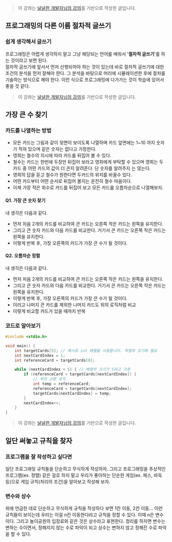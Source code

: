 > 이 강좌는 [널널한 개발자님의 강의](https://www.inflearn.com/course/%EB%84%93%EA%B3%A0%EC%96%95%EA%B2%8C-%EC%BB%B4%EA%B3%B5-%EC%A0%84%EA%B3%B5%EC%9E%90/dashboard)를 기반으로 작성한 글입니다.

## 프로그래밍의 다른 이름 절차적 글쓰기

### 쉽게 생각해서 글쓰기

프로그래밍은 어렵게 생각하지 말고 그냥 해당되는 언어를 배워서 '**절차적 글쓰기**'를 하는 것이라고 보면 된다.  
절차적 글쓰기에 앞서서 먼저 선행되어야 하는 것이 있는데 바로 절차적 글쓰기에 대한 조건의 분석을 먼저 잘해야 한다. 그 분석을 바탕으로 머리에 시뮬레이션한 후에 절차를 기술하는 방식으로 해야 한다. 이런 식으로 프로그래밍에 다가가는 것이 학습에 있어서 좋을 것 같다.

> 이 강좌는 [널널한 개발자님의 강의](https://www.inflearn.com/course/%EB%84%93%EA%B3%A0%EC%96%95%EA%B2%8C-%EC%BB%B4%EA%B3%B5-%EC%A0%84%EA%B3%B5%EC%9E%90/dashboard)를 기반으로 작성한 글입니다.

## 가장 큰 수 찾기

### 카드를 나열하는 방법

- 모든 카드는 그림과 같이 뒷면이 보이도록 나열하며 카드 앞면에는 1~10 까지 숫자가 적혀 있으며 같은 숫자는 없다고 가정한다.
- 영희는 철수의 지시에 따라 카드를 뒤집어 볼 수 있다.
- 철수는 카드는 한번에 두장만 뒤집어 보라고 영희에게 부탁할 수 있으며 영희는 두 카드 중 어떤 카드의 값이 더 큰지 알려준다. 단 숫자를 알려주지 는 않는다.
- 영희의 답을 듣고 철수가 원한다면 두카드의 위치를 바꿀수 있다.
- 어떤 카드부터 어떤 순서로 뒤집어 볼지는 온전히 철수 마음이다.
- 이제 가장 적은 회수로 카드를 뒤집어 보고 모든 카드를 오름차순으로 나열해보자.

#### Q1. 가장 큰 숫자 찾기

내 생각은 다음과 같다.

- 먼저 처음 2개의 카드를 비교하여 큰 카드는 오른쪽 작은 카드는 왼쪽을 유지한다.
- 그리고 큰 숫자 카드와 다음 카드를 비교한다. 거기서 큰 카드는 오른쪽 작은 카드는 왼쪽을 유지한다.
- 이렇게 반복 후, 가장 오른쪽의 카드가 가장 큰 수가 될 것이다.

#### Q2. 오름차순 정렬

내 생각은 다음과 같다.

- 먼저 처음 2개의 카드를 비교하여 큰 카드는 오른쪽 작은 카드는 왼쪽을 유지한다.
- 그리고 큰 숫자 카드와 다음 카드를 비교한다. 거기서 큰 카드는 오른쪽 작은 카드는 왼쪽을 유지한다.
- 이렇게 반복 후, 가장 오른쪽의 카드가 가장 큰 수가 될 것이다.
- 이러고 나머지 큰 카드를 제외한 나머지 카드도 위의 로직처럼 비교
- 이렇게 비교할 카드가 있을 때까지 반복

### 코드로 알아보기

```c
#include <stdio.h>

void main() {
    int targetCards[5]; // 예시로 int 배열을 사용합니다. 적절히 초기화 필요
    int nextCardIndex = 1;
    int referenceCard = targetCards[0];

    while (nextCardIndex < 5) { // 배열의 크기가 5라고 가정
        if (referenceCard < targetCards[nextCardIndex]) {
            // 위치 교환 로직
            int temp = referenceCard;
            referenceCard = targetCards[nextCardIndex];
            targetCards[nextCardIndex] = temp;
        }
        nextCardIndex++;
    }
}
```

> 이 강좌는 [널널한 개발자님의 강의](https://www.inflearn.com/course/%EB%84%93%EA%B3%A0%EC%96%95%EA%B2%8C-%EC%BB%B4%EA%B3%B5-%EC%A0%84%EA%B3%B5%EC%9E%90/dashboard)를 기반으로 작성한 글입니다.

## 일단 써놓고 규칙을 찾자

### 프로그램을 잘 작성하고 싶다면

일단 프로그래밍 규칙들을 단순하고 무식하게 작성하자. 그리고 프로그래밍을 추상적인 프로그램(ex. 정렬) 같은 걸로 하지 말고 우리가 좋아하는 단순한 게임(ex. 체스, 바둑등)으로 게임 규칙(처리의 조건)을 알아보고 작성해 보자.

### 변수와 상수

위에 언급한 데로 단순하고 무식하게 규칙을 작성하다 보면 1칸 이동, 2칸 이동... 이런 규칙들이 보이는데 우리는 이걸 n칸 이동한다라고 규칙을 정할 수 있다. 이때 n은 변수이다. 그리고 놀이공원의 입장료와 같은 것은 상수라고 표현한다. 정리를 하자면 변수는 변하는 수이면서, 정해지지 않는 수로 파악이 되고 상수는 변하지 않고 정해진 수로 파악을 할 수 있다.
